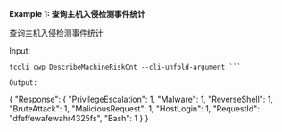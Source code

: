 **Example 1: 查询主机入侵检测事件统计**

查询主机入侵检测事件统计

Input: 

```
tccli cwp DescribeMachineRiskCnt --cli-unfold-argument ```

Output: 
```
{
    "Response": {
        "PrivilegeEscalation": 1,
        "Malware": 1,
        "ReverseShell": 1,
        "BruteAttack": 1,
        "MaliciousRequest": 1,
        "HostLogin": 1,
        "RequestId": "dfeffewafewahr4325fs",
        "Bash": 1
    }
}
```

